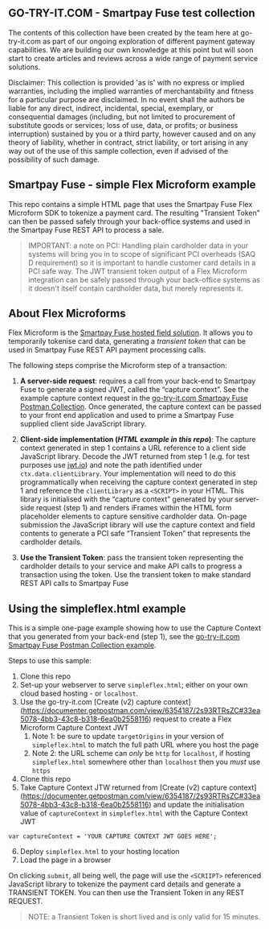 ## GO-TRY-IT.COM - Smartpay Fuse test collection
The contents of this collection have been created by the team here at go-try-it.com as part of our ongoing exploration of different payment gateway capabilities. We are building our own knowledge at this point but will soon start to create articles and reviews across a wide range of payment service solutions.

Disclaimer: This collection is provided 'as is' with no express or implied warranties, including the implied warranties of merchantability and fitness for a particular purpose are disclaimed. In no event shall the authors be liable for any direct, indirect, incidental, special, exemplary, or consequential damages (including, but not limited to procurement of substitute goods or services; loss of use, data, or profits; or business interruption) sustained by you or a third party, however caused and on any theory of liability, whether in contract, strict liability, or tort arising in any way out of the use of this sample collection, even if advised of the possibility of such damage.

## Smartpay Fuse - simple Flex Microform example

This repo contains a simple HTML page that uses the Smartpay Fuse Flex Microform SDK to tokenize a payment card. The resulting "Transient Token" can then be passed safely through your back-office systems and used in the Smartpay Fuse REST API to process a sale.  

> IMPORTANT: a note on PCI: Handling plain cardholder data in your systems will bring you in to scope of significant PCI overheads (SAQ D requirement) so it is important to handle customer card details in a PCI safe way. The JWT transient token output of a Flex Microform integration can be safely passed through your back-office systems as it doesn't itself contain cardholder data, but merely represents it.  

## About Flex Microforms
Flex Microform is the [Smartpay Fuse hosted field solution](https://developer.smartpayfuse.barclaycard/barclays/quick-start-guides/hosted-fields.html). It allows you to temporarily tokenise card data, generating a *transient token* that can be used in Smartpay Fuse REST API payment processing calls.

The following steps comprise the Microform step of a transaction:

1. **A server-side request**: requires a call from your back-end to Smartpay Fuse to generate a signed JWT, called the “capture context”. See the example capture context request in the [go-try-it.com Smartpay Fuse Postman Collection](https://documenter.getpostman.com/view/6354187/2s93RTRsZC#33ea5078-4bb3-43c8-b318-6ea0b2558116). Once generated, the capture context can be passed to your front end application and used to prime a Smartpay Fuse supplied client side JavaScript library.  
   
2. **Client-side implementation (*HTML example in this repo*)**: The capture context generated in step 1 contains a URL reference to a client side JavaScript library. Decode the JWT returned from step 1 (e.g. for test purposes use [jwt.io](https://jwt.io/)) and note the path identified under `ctx.data.clientLibrary`. Your implementation will need to do this programmatically when receiving the capture context generated in step 1 and reference the `clientLibrary` as a `<SCRIPT>` in your HTML. This library is initialised with the “capture context” generated by your server-side request (step 1) and renders iFrames within the HTML form placeholder elements to capture sensitive cardholder data. On-page submission the JavaScript library will use the capture context and field contents to generate a PCI safe “Transient Token” that represents the cardholder details. 
   
3. **Use the Transient Token**: pass the transient token representing the cardholder details to your service and make API calls to progress a transaction using the token. Use the transient token to make standard REST API calls to Smartpay Fuse 

## Using the simpleflex.html example
This is a simple one-page example showing how to use the Capture Context that you generated from your back-end (step 1), see the [go-try-it.com Smartpay Fuse Postman Collection example](https://documenter.getpostman.com/view/6354187/2s93RTRsZC#33ea5078-4bb3-43c8-b318-6ea0b2558116). 

Steps to use this sample:

1. Clone this repo 
2. Set-up your webserver to serve `simpleflex.html`; either on your own cloud based hosting - or `localhost`.
3. Use the go-try-it.com [Create (v2) capture context] (https://documenter.getpostman.com/view/6354187/2s93RTRsZC#33ea5078-4bb3-43c8-b318-6ea0b2558116) request to create a Flex Microform Capture Context JWT
   1. Note 1: be sure to update `targetOrigins` in your version of `simpleflex.html` to match the full path URL where you host the page
   2. Note 2: the URL scheme can *only* be `http` for `localhost`, if hosting `simpleflex.html` somewhere other than `localhost` then you *must* use `https`
4. Clone this repo
5. Take Capture Context JTW returned from [Create (v2) capture context] (https://documenter.getpostman.com/view/6354187/2s93RTRsZC#33ea5078-4bb3-43c8-b318-6ea0b2558116) and update the initialisation value of `captureContext` in `simpleflex.html` with the Capture Context JWT 
   
```
var captureContext = 'YOUR CAPTURE CONTEXT JWT GOES HERE';
```

6. Deploy `simpleflex.html` to your hosting location
7. Load the page in a browser

On clicking `submit`, all being well, the page will use the `<SCRIIPT>` referenced JavaScript library to tokenize the payment card details and generate a TRANSIENT TOKEN. You can then use the Transient Token in any REST REQUEST.

> NOTE: a Transient Token is short lived and is only valid for 15 minutes. 
